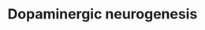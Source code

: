 ---
authors:
- Zans
- Khanspers
- MaintBot
- Samuel Sklar
- Egonw
- Evelo
- Mkutmon
- Eweitz
communities: []
description: https://www.michaeljfox.org/foundation/grant-detail.php?grant_id=141
last-edited: 2021-05-23
organisms:
- Mus musculus
redirect_from:
- /index.php/Pathway:WP1498
- /instance/WP1498
revision: null
schema-jsonld:
- '@context': https://schema.org/
  '@id': https://wikipathways.github.io/pathways/WP1498.html
  '@type': Dataset
  creator:
    '@type': Organization
    name: WikiPathways
  description: https://www.michaeljfox.org/foundation/grant-detail.php?grant_id=141
  keywords:
  - Aadc
  - Ahd2
  - Dat1
  - En1
  - En2
  - Fgf8
  - Foxa2
  - Gbx2
  - Gli1
  - Gli2
  - Lmx1a
  - Lmx1b
  - Mash1
  - Msx1
  - Neurod1
  - Nkx2.2
  - Nkx6.1
  - Nurr1
  - Otx2
  - Pitx3
  - Retinoic acid
  - Shh
  - Sox2
  - Stat3
  - TGFbeta1
  - Th
  - Vmat2
  - Wnt1
  - c-Ret
  - ngn2
  - p57Kip2
  license: CC0
  name: Dopaminergic neurogenesis
seo: CreativeWork
title: Dopaminergic neurogenesis
wpid: WP1498
---